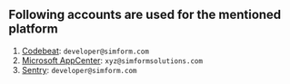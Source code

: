 ## Following accounts are used for the mentioned platform

1. [Codebeat](https://codebeat.co/users/sign_in): `developer@simform.com`
1. [Microsoft AppCenter](https://appcenter.ms/sign-in): `xyz@simformsolutions.com`
1. [Sentry](https://sentry.io/auth/login/): `developer@simform.com`

